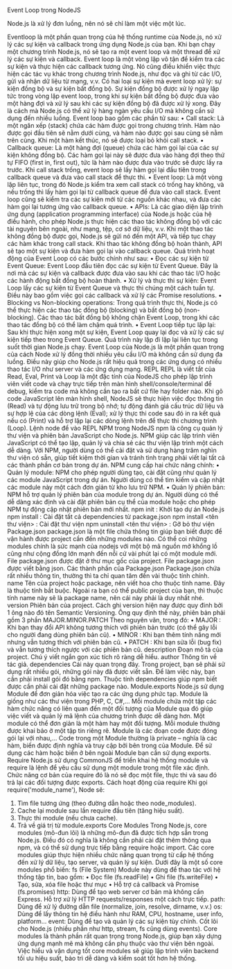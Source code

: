 Event Loop trong NodeJS

Node.js là xử lý đơn luồng, nên nó sẽ chỉ làm một việc một lúc.

Eventloop là một phần quan trọng của hệ thống runtime của Node.js, nó xử lý các sự kiện và callback trong ứng dụng Node.js của bạn. Khi bạn chạy một chương trình Node.js, nó sẽ tạo ra một event loop và một thread để xử lý các sự kiện và callback.
Event loop là một vòng lặp vô tận để kiểm tra các sự kiện và thực hiện các callback tương ứng. Nó cũng điều khiển việc thực hiện các tác vụ khác trong chương trình Node.js, như đọc và ghi từ các I/O, gửi và nhận dữ liệu từ mạng, v.v.
Có hai loại sự kiện mà event loop xử lý: sự kiện đồng bộ và sự kiện bất đồng bộ. Sự kiện đồng bộ được xử lý ngay lập tức trong vòng lặp event loop, trong khi sự kiện bất đồng bộ được đưa vào một hàng đợi và xử lý sau khi các sự kiện đồng bộ đã được xử lý xong.
Đây là cách mà Node.js có thể xử lý hàng ngàn yêu cầu I/O mà không cần sử dụng đến nhiều luồng.
Event loop bao gồm các phần tử sau:
•	Call stack: Là một ngăn xếp (stack) chứa các hàm được gọi trong chương trình. Hàm nào được gọi đầu tiên sẽ nằm dưới cùng, và hàm nào được gọi sau cùng sẽ nằm trên cùng. Khi một hàm kết thúc, nó sẽ được loại bỏ khỏi call stack.
•	Callback queue: Là một hàng đợi (queue) chứa các hàm gọi lại của các sự kiện không đồng bộ. Các hàm gọi lại này sẽ được đưa vào hàng đợi theo thứ tự FIFO (first in, first out), tức là hàm nào được đưa vào trước sẽ được lấy ra trước. Khi call stack trống, event loop sẽ lấy hàm gọi lại đầu tiên trong callback queue và đưa vào call stack để thực thi.
•	Event loop: Là một vòng lặp liên tục, trong đó Node.js kiểm tra xem call stack có trống hay không, và nếu trống thì lấy hàm gọi lại từ callback queue để đưa vào call stack. Event loop cũng sẽ kiểm tra các sự kiện mới từ các nguồn khác nhau, và đưa các hàm gọi lại tương ứng vào callback queue.
•	APIs: Là các giao diện lập trình ứng dụng (application programming interface) của Node.js hoặc của hệ điều hành, cho phép Node.js thực hiện các thao tác không đồng bộ với các tài nguyên bên ngoài, như mạng, tệp, cơ sở dữ liệu, v.v. Khi một thao tác không đồng bộ được gọi, Node.js sẽ gửi nó đến một API, và tiếp tục chạy các hàm khác trong call stack. Khi thao tác không đồng bộ hoàn thành, API sẽ tạo một sự kiện và đưa hàm gọi lại vào callback queue.
Quá trình hoạt động của Event Loop có các bước chính như sau:
•	Đọc các sự kiện từ Event Queue: Event Loop đầu tiên đọc các sự kiện từ Event Queue. Đây là nơi mà các sự kiện và callback được đưa vào sau khi các thao tác I/O hoặc các hành động bất đồng bộ hoàn thành.
•	Xử lý và thực thi sự kiện: Event Loop lấy các sự kiện từ Event Queue và thực thi chúng một cách tuần tự. Điều này bao gồm việc gọi các callback và xử lý các Promise resolutions.
•	Blocking vs Non-blocking operations: Trong quá trình thực thi, Node.js có thể thực hiện các thao tác đồng bộ (blocking) và bất đồng bộ (non-blocking). Các thao tác bất đồng bộ không chặn Event Loop, trong khi các thao tác đồng bộ có thể làm chậm quá trình.
•	Event Loop tiếp tục lặp lại: Sau khi thực hiện xong một sự kiện, Event Loop quay lại đọc và xử lý các sự kiện tiếp theo trong Event Queue. Quá trình này lặp đi lặp lại liên tục trong suốt thời gian Node.js chạy.
Event Loop của Node.js là một phần quan trọng của cách Node xử lý đồng thời nhiều yêu cầu I/O mà không cần sử dụng đa luồng. Điều này giúp cho Node.js rất hiệu quả trong các ứng dụng có nhiều thao tác I/O như server và các ứng dụng mạng.
REPL
REPL là viết tắt của Read, Eval, Print và Loop là một đặc tính của NodeJS cho phép lập trình viên viết code và chạy trực tiếp trên màn hình shell/console/terminal để debug, kiểm tra code mà không cần tạo ra bất cứ file hay folder nào.
Khi gõ code JavaScript lên màn hình shell, NodeJS sẽ thực hiện việc đọc thông tin (Read) và tự động lưu trữ trong bộ nhớ; tự động đánh giá cấu trúc dữ liệu và sự hợp lệ của các dòng lệnh (Eval); xử lý thực thi code sau đó in ra kết quả nếu có (Print) và hỗ trợ lặp lại các dòng lệnh trên để thực thi chương trình (Loop).
Lệnh node để vào REPL
NPM trong NodeJS
npm là công cụ quản lý thư viện và phiên bản JavaScript cho Node.js. NPM giúp các lập trình viên JavaScript có thể tạo lập, quản lý và chia sẻ các thư viện lập trình một cách dễ dàng. Với NPM, người dùng có thể cài đặt và sử dụng hàng trăm nghìn thư viện có sẵn, giúp tiết kiệm thời gian và tránh tình trạng phải viết lại tất cả các thành phần cơ bản trong dự án. 
NPM cung cấp hai chức năng chính:
•	Quản lý module: NPM cho phép người dùng tạo, cài đặt cũng như quản lý các module JavaScript trong dự án. Người dùng có thể tìm kiếm và cập nhật các module này một cách đơn giản từ kho lưu trữ NPM.
•	Quản lý phiên bản: NPM hỗ trợ quản lý phiên bản của module trong dự án. Người dùng có thể dễ dàng xác định và cài đặt phiên bản cụ thể của module hoặc cho phép NPM tự động cập nhật phiên bản mới nhất.
npm init : Khởi tạo dự án Node.js
npm install : Cài đặt tất cả dependencies từ package.json
npm install <tên thư viện> : Cài đặt thư viện
npm uninstall <tên thư viện>  : Gỡ bỏ thư viện
Package.json
package.json là một file chứa thông tin giúp bạn biết được để vận hành được project cần đến những modules nào. Có thể coi những modules chính là sức mạnh của nodejs với một bộ mã nguồn mở khổng lồ cũng như cộng đồng lớn mạnh đến nỗi cứ vài phút lại có một module mới. 
File package.json được đặt ở thư mục gốc của project.
File package.json được viết bằng json.
Các thành phần của Package.json
Package.json chứa rất nhiều thông tin, thường thì ta chỉ quan tâm đến vài thuộc tính chính.
name
Tên của project hoặc package, nên viết hoa cho thuộc tính name. Đây là thuộc tính bắt buộc. Ngoài ra bạn có thể public project của bạn, thì thuộc tính name này sẽ là package name, nên cái này phải là duy nhất nhé.
version
Phiên bản của project. Cách ghi version hiện nay được quy đinh bởi 1 ông nào đó tên Semantic Versioning. Ông quy định thế này, phiên bản phải gồm 3 phần MAJOR.MINOR.PATCH Theo nguyên văn, trong đó:
•	MAJOR : Khi bạn thay đổi API không tương thích với phiên bản trước (có thể gây lỗi cho người đang dùng phiên bản cũ).
•	MINOR : Khi bạn thêm tính năng mới nhưng vẫn tương thích với phiên bản cũ.
•	PATCH : Khi bạn sửa lỗi (bug fix) và vẫn tương thích ngược với các phiên bản cũ.
description
Đoạn mô tả của project. Chú ý viết ngắn gọn xúc tích rõ ràng dễ hiểu.
author
Thông tin về tác giả.
dependencies
Cái này quan trọng đây. Trong project, bạn sẽ phải sử dụng rất nhiều gói, những gói này đã được viết sẵn.
Để làm việc này, bạn cần phải install gói đó bằng npm. Thuộc tính dependencies giúp npm biết được cần phải cài đặt những package nào.
Module.exports
Node.js sử dụng Module để đơn giản hóa việc tạo ra các ứng dụng phức tạp. Module là giống như các thư viện trong PHP, C, C#,… Mỗi module chứa một tập các hàm chức năng có liên quan đến một đối tượng của Module qua đó giúp việc viết và quản lý mã lệnh của chương trình được dễ dàng hơn. Một module có thể đơn giản là một hàm hay một đối tượng. Mỗi module thường được khai bảo ở một tập tin riêng rẽ.
Module là các đoạn code được đóng gói lại với nhau,... Code trong một Module thường là private – nghĩa là các hàm, biến được định nghĩa và truy cập bởi bên trong của Module. Để sử dụng các hàm hoặc biến ở bên ngoài Module bạn cần sử dụng exports.
Require 
Node.js sử dụng CommonJS để triển khai hệ thống module và require là lệnh để yêu cầu sử dụng một module trong một file xác định. Chức năng cơ bản của require đó là nó sẽ đọc một file, thực thi và sau đó trả lại các đối tượng được exports.
Cách hoạt động của require
Khi gọi require('module_name'), Node sẽ:
1.	Tìm file tương ứng (theo đường dẫn hoặc theo node_modules).
2.	Cache lại module sau lần require đầu tiên (tăng hiệu suất).
3.	Thực thi module (nếu chưa cache).
4.	Trả về giá trị từ module.exports
Core Modules
Trong Node.js, core modules (mô-đun lõi) là những mô-đun đã được tích hợp sẵn trong Node.js. Điều đó có nghĩa là không cần phải cài đặt thêm thông qua npm, và có thể sử dụng trực tiếp bằng require hoặc import. Các core modules giúp thực hiện nhiều chức năng quan trọng từ cấp hệ thống đến xử lý dữ liệu, tạo server, và quản lý sự kiện.
Dưới đây là một số core modules phổ biến:
fs (File System) Module này dùng để thao tác với hệ thống tập tin, bao gồm:
•	Đọc file (fs.readFile)
•	Ghi file (fs.writeFile)
•	Tạo, sửa, xóa file hoặc thư mục
•	Hỗ trợ cả callback và Promise (fs.promises)
http: Dùng để tạo web server cơ bản mà không cần Express. Hỗ trợ xử lý HTTP requests/responses một cách trực tiếp.
path: Dùng để xử lý đường dẫn file (normalize, join, resolve, dirname, v.v.)
os: Dùng để lấy thông tin hệ điều hành như RAM, CPU, hostname, user info, platform...
event: Dùng để tạo và quản lý các sự kiện tùy chỉnh. Cốt lõi cho Node.js (nhiều phần như http, stream, fs cũng dùng events).
Core modules là thành phần rất quan trọng trong Node.js, giúp bạn xây dựng ứng dụng mạnh mẽ mà không cần phụ thuộc vào thư viện bên ngoài. Việc hiểu và vận dụng tốt core modules sẽ giúp lập trình viên backend tối ưu hiệu suất, bảo trì dễ dàng và kiểm soát tốt hơn hệ thống.
